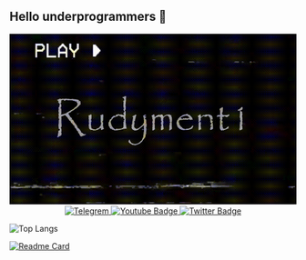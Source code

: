 ## Hello underprogrammers 👋

<div id="Gif" align="center">  
  <img src="fotor-video_remover_object-preview-20240912211719.gif" width="550" height="300"/>
</div>

<div id="badges" align="center">
  <a href="https://t.me/l865492">
    <img src="https://img.shields.io/badge/Telegram-blue?style=for-the-badge&logo=Telegram&logoColor=white" alt="Telegrem"/>
  </a>
  <a href="mailto:dvojtenko969@gmail.com">
    <img src="https://img.shields.io/badge/gmail-orange?style=for-the-badge&logo=gmail&logoColor=white" alt="Youtube Badge"/>
  </a>
  <a href="your-twitter-URL">
    <img src="https://img.shields.io/badge/discord-purple?style=for-the-badge&logo=discord&logoColor=white" alt="Twitter Badge"/>
  </a>
</div>

![Top Langs](https://github-readme-stats.vercel.app/api/top-langs/?username=Rudyment1)

[![Readme Card](https://github-readme-stats.vercel.app/api/pin/?username=anuraghazra&repo=github-readme-stats)](https://github.com/anuraghazra/github-readme-stats)
